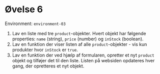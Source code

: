 # Øvelse 6

Environment: `environment-03`

1. Lav en liste med tre `product`-objekter. Hvert objekt har følgende properties: `name` (string), `price` (number) og `inStock` (boolean).
2. Lav en funktion der viser listen af alle `product`-objekter - vis kun produkter hvor `inStock` er `true`.
3. Lav en funktion der ved hjælp af formularen, opretter et nyt `product` objekt og tilføjer det til den liste. Listen på websiden opdateres hver gang, der opretteres et nyt objekt.
